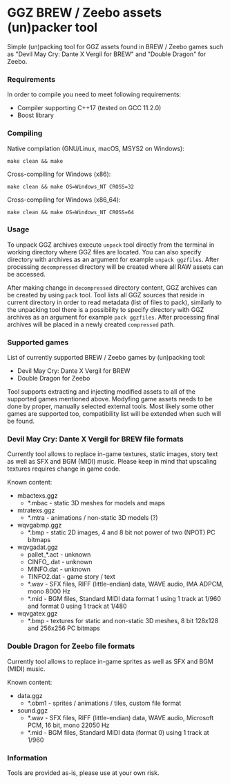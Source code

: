 # GGZ BREW / Zeebo assets (un)packer tool
Simple (un)packing tool for GGZ assets found in BREW / Zeebo games such as "Devil May Cry: Dante X Vergil for BREW" and "Double Dragon" for Zeebo.

### Requirements
In order to compile you need to meet following requirements:
 - Compiler supporting C++17 (tested on GCC 11.2.0)
 - Boost library

### Compiling
Native compilation (GNU/Linux, macOS, MSYS2 on Windows):

```
make clean && make
```

Cross-compiling for Windows (x86):

```
make clean && make OS=Windows_NT CROSS=32
```

Cross-compiling for Windows (x86_64):

```
make clean && make OS=Windows_NT CROSS=64
```

### Usage
To unpack GGZ archives execute ```unpack``` tool directly from the terminal in working directory where GGZ files are located. You can also specify directory with archives as an argument for example ```unpack ggzfiles```. After processing ```decompressed``` directory will be created where all RAW assets can be accessed.

After making change in ```decompressed``` directory content, GGZ archives can be created by using ```pack``` tool. Tool lists all GGZ sources that reside in current directory in order to read metadata (list of files to pack), similarly to the unpacking tool there is a possibility to specify directory with GGZ archives as an argument for example ```pack ggzfiles```. After processing final archives will be placed in a newly created ```compressed``` path.

### Supported games

List of currently supported BREW / Zeebo games by (un)packing tool:

- Devil May Cry: Dante X Vergil for BREW
- Double Dragon for Zeebo

Tool supports extracting and injecting modified assets to all of the supported games mentioned above. Modyfing game assets needs to be done by proper, manually selected external tools. Most likely some other games are supported too, compatibility list will be extended when such will be found.

### Devil May Cry: Dante X Vergil for BREW file formats
Currently tool allows to replace in-game textures, static images, story text as well as SFX and BGM (MIDI) music. Please keep in mind that upscaling textures requires change in game code.

Known content:
 - mbactexs.ggz
   - *.mbac - static 3D meshes for models and maps
 - mtratexs.ggz
   - *.mtra - animations / non-static 3D models (?)
 - wqvgabmp.ggz
   - *.bmp - static 2D images, 4 and 8 bit not power of two (NPOT) PC bitmaps
 - wqvgadat.ggz
   - pallet_*.act - unknown
   - CINFO_.dat - unknown
   - MINFO.dat - unknown
   - TINFO2.dat - game story / text
   - *.wav - SFX files, RIFF (little-endian) data, WAVE audio, IMA ADPCM, mono 8000 Hz
   - *.mid - BGM files, Standard MIDI data format 1 using 1 track at 1/960 and format 0 using 1 track at 1/480
 - wqvgatex.ggz
   - *.bmp - textures for static and non-static 3D meshes, 8 bit 128x128 and 256x256 PC bitmaps

### Double Dragon for Zeebo file formats
Currently tool allows to replace in-game sprites as well as SFX and BGM (MIDI) music.

Known content:
 - data.ggz
   - *.obm1 - sprites / animations / tiles, custom file format
 - sound.ggz
   - *.wav - SFX files, RIFF (little-endian) data, WAVE audio, Microsoft PCM, 16 bit, mono 22050 Hz
   - *.mid - BGM files, Standard MIDI data (format 0) using 1 track at 1/960

### Information
Tools are provided as-is, please use at your own risk.
